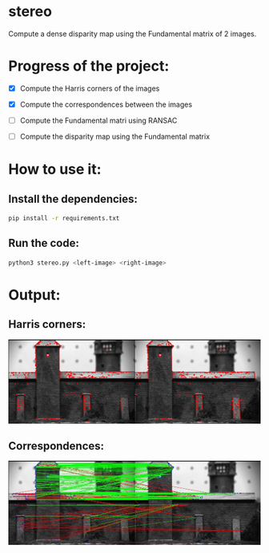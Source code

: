 # stereo
Compute a dense disparity map using the Fundamental matrix of 2 images.

# Progress of the project:
- [x] Compute the Harris corners of the images
- [x] Compute the correspondences between the images
- [ ] Compute the Fundamental matri using RANSAC
- [ ] Compute the disparity map using the Fundamental matrix


# How to use it:

## Install the dependencies:
```bash
pip install -r requirements.txt
```

## Run the code:
```bash
python3 stereo.py <left-image> <right-image>
```

# Output:

## Harris corners:
![Harris corners](./output_harris_corners.jpg)

## Correspondences:
![Correspondences](./output_correspondences.jpg)

